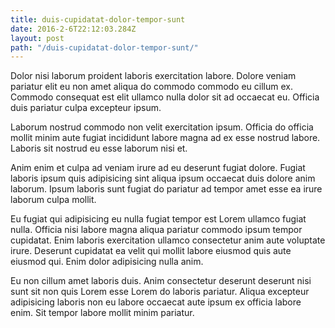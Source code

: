 ```yaml
---
title: duis-cupidatat-dolor-tempor-sunt
date: 2016-2-6T22:12:03.284Z
layout: post
path: "/duis-cupidatat-dolor-tempor-sunt/"
---
```


Dolor nisi laborum proident laboris exercitation labore. Dolore veniam pariatur elit eu non amet aliqua do commodo commodo eu cillum ex. Commodo consequat est elit ullamco nulla dolor sit ad occaecat eu. Officia duis pariatur culpa excepteur ipsum.

Laborum nostrud commodo non velit exercitation ipsum. Officia do officia mollit minim aute fugiat incididunt labore magna ad ex esse nostrud labore. Laboris sit nostrud eu esse laborum nisi et.

Anim enim et culpa ad veniam irure ad eu deserunt fugiat dolore. Fugiat laboris ipsum quis adipisicing sint aliqua ipsum occaecat duis dolore anim laborum. Ipsum laboris sunt fugiat do pariatur ad tempor amet esse ea irure laborum culpa mollit.

Eu fugiat qui adipisicing eu nulla fugiat tempor est Lorem ullamco fugiat nulla. Officia nisi labore magna aliqua pariatur commodo ipsum tempor cupidatat. Enim laboris exercitation ullamco consectetur anim aute voluptate irure. Deserunt cupidatat ea velit qui mollit labore eiusmod quis aute eiusmod qui. Enim dolor adipisicing nulla anim.

Eu non cillum amet laboris duis. Anim consectetur deserunt deserunt nisi sunt sit non quis Lorem esse Lorem do laboris pariatur. Aliqua excepteur adipisicing laboris non eu labore occaecat aute ipsum ex officia labore enim. Sit tempor labore mollit minim pariatur.